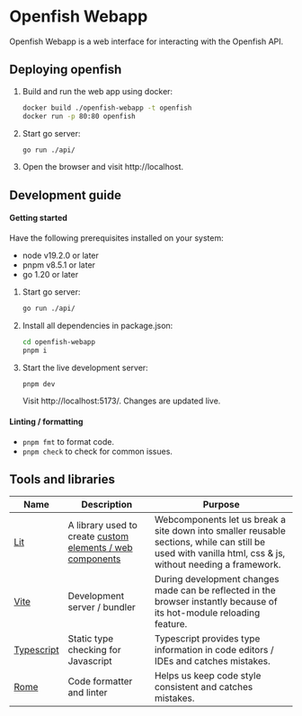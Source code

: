 # Openfish Webapp
Openfish Webapp is a web interface for interacting with the Openfish API.

## Deploying openfish
1) Build and run the web app using docker:
   ```bash
   docker build ./openfish-webapp -t openfish
   docker run -p 80:80 openfish 
   ```
2) Start go server:
   ```bash
   go run ./api/ 
   ```
3) Open the browser and visit http://localhost.

## Development guide
#### Getting started

Have the following prerequisites installed on your system:
- node v19.2.0 or later
- pnpm v8.5.1 or later
- go 1.20 or later

1) Start go server:
   ```bash
   go run ./api/ 
   ```

2) Install all dependencies in package.json:
   ```bash
   cd openfish-webapp
   pnpm i
   ```

3) Start the live development server:
   ```bash
   pnpm dev
   ```
   Visit http://localhost:5173/. Changes are updated live.

#### Linting / formatting
- `pnpm fmt` to format code.
- `pnpm check` to check for common issues.


## Tools and libraries

Name | Description | Purpose
---|---|---
[Lit](https://lit.dev/) | A library used to create [custom elements / web components](https://developer.mozilla.org/en-US/docs/Web/API/Web_Components/Using_custom_elements) | Webcomponents let us break a site down into smaller reusable sections, while can still be used with vanilla html, css & js, without needing a framework.
[Vite](https://vitejs.dev/) | Development server / bundler | During development changes made can be reflected in the browser instantly because of its hot-module reloading feature.
[Typescript](https://www.typescriptlang.org/) | Static type checking for Javascript | Typescript provides type information in code editors / IDEs and catches mistakes.
[Rome](https://rome.tools/) | Code formatter and linter | Helps us keep code style consistent and catches mistakes.
